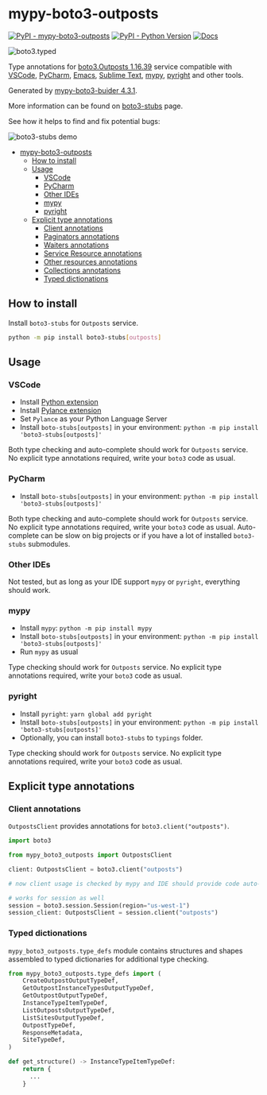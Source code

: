 # mypy-boto3-outposts

[![PyPI - mypy-boto3-outposts](https://img.shields.io/pypi/v/mypy-boto3-outposts.svg?color=blue)](https://pypi.org/project/mypy-boto3-outposts)
[![PyPI - Python Version](https://img.shields.io/pypi/pyversions/mypy-boto3-outposts.svg?color=blue)](https://pypi.org/project/mypy-boto3-outposts)
[![Docs](https://img.shields.io/readthedocs/mypy-boto3-builder.svg?color=blue)](https://mypy-boto3-builder.readthedocs.io/)

![boto3.typed](https://github.com/vemel/mypy_boto3_builder/raw/master/logo.png)

Type annotations for
[boto3.Outposts 1.16.39](https://boto3.amazonaws.com/v1/documentation/api/1.16.39/reference/services/outposts.html#Outposts) service
compatible with
[VSCode](https://code.visualstudio.com/),
[PyCharm](https://www.jetbrains.com/pycharm/),
[Emacs](https://www.gnu.org/software/emacs/),
[Sublime Text](https://www.sublimetext.com/),
[mypy](https://github.com/python/mypy),
[pyright](https://github.com/microsoft/pyright)
and other tools.

Generated by [mypy-boto3-buider 4.3.1](https://github.com/vemel/mypy_boto3_builder).

More information can be found on [boto3-stubs](https://pypi.org/project/boto3-stubs/) page.

See how it helps to find and fix potential bugs:

![boto3-stubs demo](https://github.com/vemel/mypy_boto3_builder/raw/master/demo.gif)

- [mypy-boto3-outposts](#mypy-boto3-outposts)
  - [How to install](#how-to-install)
  - [Usage](#usage)
    - [VSCode](#vscode)
    - [PyCharm](#pycharm)
    - [Other IDEs](#other-ides)
    - [mypy](#mypy)
    - [pyright](#pyright)
  - [Explicit type annotations](#explicit-type-annotations)
    - [Client annotations](#client-annotations)
    - [Paginators annotations](#paginators-annotations)
    - [Waiters annotations](#waiters-annotations)
    - [Service Resource annotations](#service-resource-annotations)
    - [Other resources annotations](#other-resources-annotations)
    - [Collections annotations](#collections-annotations)
    - [Typed dictionations](#typed-dictionations)

## How to install

Install `boto3-stubs` for `Outposts` service.

```bash
python -m pip install boto3-stubs[outposts]
```

## Usage

### VSCode

- Install [Python extension](https://marketplace.visualstudio.com/items?itemName=ms-python.python)
- Install [Pylance extension](https://marketplace.visualstudio.com/items?itemName=ms-python.vscode-pylance)
- Set `Pylance` as your Python Language Server
- Install `boto-stubs[outposts]` in your environment: `python -m pip install 'boto3-stubs[outposts]'`

Both type checking and auto-complete should work for `Outposts` service.
No explicit type annotations required, write your `boto3` code as usual.

### PyCharm

- Install `boto-stubs[outposts]` in your environment: `python -m pip install 'boto3-stubs[outposts]'`

Both type checking and auto-complete should work for `Outposts` service.
No explicit type annotations required, write your `boto3` code as usual.
Auto-complete can be slow on big projects or if you have a lot of installed `boto3-stubs` submodules.

### Other IDEs

Not tested, but as long as your IDE support `mypy` or `pyright`, everything should work.

### mypy

- Install `mypy`: `python -m pip install mypy`
- Install `boto-stubs[outposts]` in your environment: `python -m pip install 'boto3-stubs[outposts]'`
- Run `mypy` as usual

Type checking should work for `Outposts` service.
No explicit type annotations required, write your `boto3` code as usual.

### pyright

- Install `pyright`: `yarn global add pyright`
- Install `boto-stubs[outposts]` in your environment: `python -m pip install 'boto3-stubs[outposts]'`
- Optionally, you can install `boto3-stubs` to `typings` folder.

Type checking should work for `Outposts` service.
No explicit type annotations required, write your `boto3` code as usual.

## Explicit type annotations

### Client annotations

`OutpostsClient` provides annotations for `boto3.client("outposts")`.

```python
import boto3

from mypy_boto3_outposts import OutpostsClient

client: OutpostsClient = boto3.client("outposts")

# now client usage is checked by mypy and IDE should provide code auto-complete

# works for session as well
session = boto3.session.Session(region="us-west-1")
session_client: OutpostsClient = session.client("outposts")
```








### Typed dictionations

`mypy_boto3_outposts.type_defs` module contains structures and shapes assembled
to typed dictionaries for additional type checking.

```python
from mypy_boto3_outposts.type_defs import (
    CreateOutpostOutputTypeDef,
    GetOutpostInstanceTypesOutputTypeDef,
    GetOutpostOutputTypeDef,
    InstanceTypeItemTypeDef,
    ListOutpostsOutputTypeDef,
    ListSitesOutputTypeDef,
    OutpostTypeDef,
    ResponseMetadata,
    SiteTypeDef,
)

def get_structure() -> InstanceTypeItemTypeDef:
    return {
      ...
    }
```
